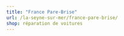 ```yaml
---
title: "France Pare-Brise"
url: /la-seyne-sur-mer/france-pare-brise/
shop: réparation de voitures
---
```


